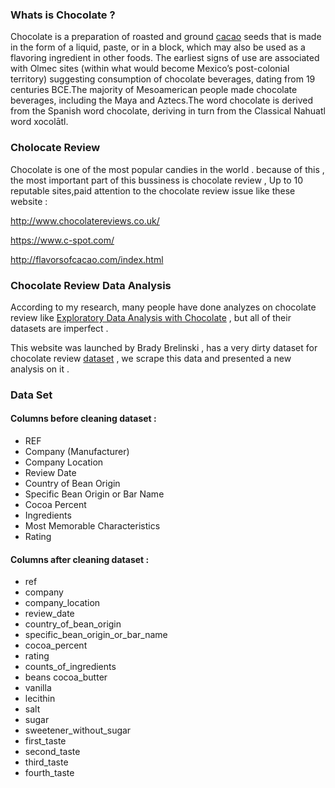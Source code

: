 ### Whats is Chocolate ?
Chocolate is a preparation of roasted and ground [cacao](https://en.wikipedia.org/wiki/Theobroma_cacao) seeds that is made in the form of a liquid, paste, or in a block, which may also be used as a flavoring ingredient in other foods. The earliest signs of use are associated with Olmec sites (within what would become Mexico’s post-colonial territory) suggesting consumption of chocolate beverages, dating from 19 centuries BCE.The majority of Mesoamerican people made chocolate beverages, including the Maya and Aztecs.The word chocolate is derived from the Spanish word chocolate, deriving in turn from the Classical Nahuatl word xocolātl.

### Cholocate Review 
Chocolate is one of the most popular candies in the world . because of this , the most important part of this bussiness is chocolate review , Up to 10 reputable sites,paid attention to the chocolate review issue like these website :

http://www.chocolatereviews.co.uk/

https://www.c-spot.com/

http://flavorsofcacao.com/index.html

### Chocolate Review Data Analysis
According to my research, many people have done analyzes on chocolate review like [Exploratory Data Analysis with Chocolate](https://www.kaggle.com/thedatabeast/exploratory-data-analysis-with-chocolate) , but all of  their datasets are imperfect .

This website was launched by Brady Brelinski , has a very dirty dataset for chocolate review [dataset](http://flavorsofcacao.com/chocolate_database.html) , we scrape this data and presented a new analysis on it .

### Data Set

#### Columns before cleaning dataset :

* REF
* Company (Manufacturer)
* Company Location
* Review Date
* Country of Bean Origin
* Specific Bean Origin or Bar Name
* Cocoa Percent
* Ingredients
* Most Memorable Characteristics
* Rating

#### Columns after cleaning dataset :

* ref
* company
* company_location
* review_date
* country_of_bean_origin
* specific_bean_origin_or_bar_name
* cocoa_percent
* rating
* counts_of_ingredients
* beans	cocoa_butter
* vanilla
* lecithin
* salt
* sugar
* sweetener_without_sugar
* first_taste
* second_taste
* third_taste
* fourth_taste
















